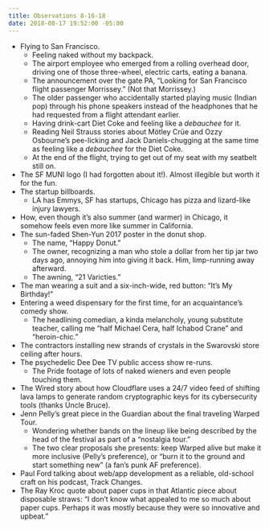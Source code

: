 ```yaml
---
title: Observations 8-16-18
date: 2018-08-17 19:52:00 -05:00
---
```


- Flying to San Francisco.
	- Feeling naked without my backpack.
	- The airport employee who emerged from a rolling overhead door, driving one of those three-wheel, electric carts, eating a banana.
	- The announcement over the gate PA, “Looking for San Francisco flight passenger Morrissey.” (Not that Morrissey.)
	- The older passenger who accidentally started playing music (Indian pop) through his phone speakers instead of the headphones that he had requested from a flight attendant earlier.
	- Having drink-cart Diet Coke and feeling like a *debauchee* for it.
	- Reading Neil Strauss stories about Mötley Crüe and Ozzy Osbourne’s pee-licking and Jack Daniels-chugging at the same time as feeling like a *debauchee* for the Diet Coke.
	- At the end of the flight, trying to get out of my seat with my seatbelt still on.
- The SF MUNI logo (I had forgotten about it!). Almost illegible but worth it for the fun.
- The startup billboards.
	- LA has Emmys, SF has startups, Chicago has pizza and lizard-like injury lawyers.
- How, even though it’s also summer (and warmer) in Chicago, it somehow feels even more like summer in California.
- The sun-faded Shen-Yun 2017 poster in the donut shop.
	- The name, “Happy Donut.”
	- The owner, recognizing a man who stole a dollar from her tip jar two days ago, annoying him into giving it back. Him, limp-running away afterward.
	- The awning, “21 Varicties.”
- The man wearing a suit and a six-inch-wide, red button: “It’s My Birthday!”
- Entering a weed dispensary for the first time, for an acquaintance’s comedy show.
	- The headlining comedian, a kinda melancholy, young substitute teacher, calling me “half Michael Cera, half Ichabod Crane” and “heroin-chic.”
- The contractors installing new strands of crystals in the Swarovski store ceiling after hours.
- The psychedelic Dee Dee TV public access show re-runs.
	- The Pride footage of lots of naked wieners and even people touching them.
- The Wired story about how Cloudflare uses a 24/7 video feed of shifting lava lamps to generate random cryptographic keys for its cybersecurity tools (thanks Uncle Bruce).
- Jenn Pelly’s great piece in the Guardian about the final traveling Warped Tour.
	- Wondering whether bands on the lineup like being described by the head of the festival as part of a “nostalgia tour.”
	- The two clear proposals she presents: keep Warped alive but make it more inclusive (Pelly’s preference), or “burn it to the ground and start something new” (a fan’s punk AF preference).
- Paul Ford talking about web/app development as a reliable, old-school craft on his podcast, Track Changes.
- The Ray Kroc quote about paper cups in that Atlantic piece about disposable straws: “I don’t know what appealed to me so much about paper cups. Perhaps it was mostly because they were so innovative and upbeat.”